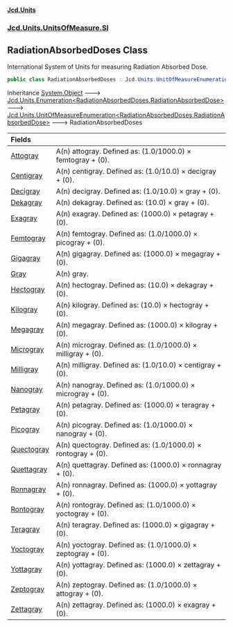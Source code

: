 #### [Jcd.Units](index.md 'index')
### [Jcd.Units.UnitsOfMeasure.SI](Jcd.Units.UnitsOfMeasure.SI.md 'Jcd.Units.UnitsOfMeasure.SI')

## RadiationAbsorbedDoses Class

International System of Units for measuring Radiation Absorbed Dose.

```csharp
public class RadiationAbsorbedDoses : Jcd.Units.UnitOfMeasureEnumeration<Jcd.Units.UnitsOfMeasure.SI.RadiationAbsorbedDoses, Jcd.Units.UnitTypes.RadiationAbsorbedDose>
```

Inheritance [System.Object](https://docs.microsoft.com/en-us/dotnet/api/System.Object 'System.Object') &#129106; [Jcd.Units.Enumeration&lt;](Enumeration_TEnumeration,T_.md 'Jcd.Units.Enumeration<TEnumeration,T>')[RadiationAbsorbedDoses](RadiationAbsorbedDoses.md 'Jcd.Units.UnitsOfMeasure.SI.RadiationAbsorbedDoses')[,](Enumeration_TEnumeration,T_.md 'Jcd.Units.Enumeration<TEnumeration,T>')[RadiationAbsorbedDose](RadiationAbsorbedDose.md 'Jcd.Units.UnitTypes.RadiationAbsorbedDose')[&gt;](Enumeration_TEnumeration,T_.md 'Jcd.Units.Enumeration<TEnumeration,T>') &#129106; [Jcd.Units.UnitOfMeasureEnumeration&lt;](UnitOfMeasureEnumeration_TEnumeration,T_.md 'Jcd.Units.UnitOfMeasureEnumeration<TEnumeration,T>')[RadiationAbsorbedDoses](RadiationAbsorbedDoses.md 'Jcd.Units.UnitsOfMeasure.SI.RadiationAbsorbedDoses')[,](UnitOfMeasureEnumeration_TEnumeration,T_.md 'Jcd.Units.UnitOfMeasureEnumeration<TEnumeration,T>')[RadiationAbsorbedDose](RadiationAbsorbedDose.md 'Jcd.Units.UnitTypes.RadiationAbsorbedDose')[&gt;](UnitOfMeasureEnumeration_TEnumeration,T_.md 'Jcd.Units.UnitOfMeasureEnumeration<TEnumeration,T>') &#129106; RadiationAbsorbedDoses

| Fields | |
| :--- | :--- |
| [Attogray](RadiationAbsorbedDoses.Attogray.md 'Jcd.Units.UnitsOfMeasure.SI.RadiationAbsorbedDoses.Attogray') | A(n) attogray. Defined as: (1.0/1000.0) × femtogray + (0). |
| [Centigray](RadiationAbsorbedDoses.Centigray.md 'Jcd.Units.UnitsOfMeasure.SI.RadiationAbsorbedDoses.Centigray') | A(n) centigray. Defined as: (1.0/10.0) × decigray + (0). |
| [Decigray](RadiationAbsorbedDoses.Decigray.md 'Jcd.Units.UnitsOfMeasure.SI.RadiationAbsorbedDoses.Decigray') | A(n) decigray. Defined as: (1.0/10.0) × gray + (0). |
| [Dekagray](RadiationAbsorbedDoses.Dekagray.md 'Jcd.Units.UnitsOfMeasure.SI.RadiationAbsorbedDoses.Dekagray') | A(n) dekagray. Defined as: (10.0) × gray + (0). |
| [Exagray](RadiationAbsorbedDoses.Exagray.md 'Jcd.Units.UnitsOfMeasure.SI.RadiationAbsorbedDoses.Exagray') | A(n) exagray. Defined as: (1000.0) × petagray + (0). |
| [Femtogray](RadiationAbsorbedDoses.Femtogray.md 'Jcd.Units.UnitsOfMeasure.SI.RadiationAbsorbedDoses.Femtogray') | A(n) femtogray. Defined as: (1.0/1000.0) × picogray + (0). |
| [Gigagray](RadiationAbsorbedDoses.Gigagray.md 'Jcd.Units.UnitsOfMeasure.SI.RadiationAbsorbedDoses.Gigagray') | A(n) gigagray. Defined as: (1000.0) × megagray + (0). |
| [Gray](RadiationAbsorbedDoses.Gray.md 'Jcd.Units.UnitsOfMeasure.SI.RadiationAbsorbedDoses.Gray') | A(n) gray. |
| [Hectogray](RadiationAbsorbedDoses.Hectogray.md 'Jcd.Units.UnitsOfMeasure.SI.RadiationAbsorbedDoses.Hectogray') | A(n) hectogray. Defined as: (10.0) × dekagray + (0). |
| [Kilogray](RadiationAbsorbedDoses.Kilogray.md 'Jcd.Units.UnitsOfMeasure.SI.RadiationAbsorbedDoses.Kilogray') | A(n) kilogray. Defined as: (10.0) × hectogray + (0). |
| [Megagray](RadiationAbsorbedDoses.Megagray.md 'Jcd.Units.UnitsOfMeasure.SI.RadiationAbsorbedDoses.Megagray') | A(n) megagray. Defined as: (1000.0) × kilogray + (0). |
| [Microgray](RadiationAbsorbedDoses.Microgray.md 'Jcd.Units.UnitsOfMeasure.SI.RadiationAbsorbedDoses.Microgray') | A(n) microgray. Defined as: (1.0/1000.0) × milligray + (0). |
| [Milligray](RadiationAbsorbedDoses.Milligray.md 'Jcd.Units.UnitsOfMeasure.SI.RadiationAbsorbedDoses.Milligray') | A(n) milligray. Defined as: (1.0/10.0) × centigray + (0). |
| [Nanogray](RadiationAbsorbedDoses.Nanogray.md 'Jcd.Units.UnitsOfMeasure.SI.RadiationAbsorbedDoses.Nanogray') | A(n) nanogray. Defined as: (1.0/1000.0) × microgray + (0). |
| [Petagray](RadiationAbsorbedDoses.Petagray.md 'Jcd.Units.UnitsOfMeasure.SI.RadiationAbsorbedDoses.Petagray') | A(n) petagray. Defined as: (1000.0) × teragray + (0). |
| [Picogray](RadiationAbsorbedDoses.Picogray.md 'Jcd.Units.UnitsOfMeasure.SI.RadiationAbsorbedDoses.Picogray') | A(n) picogray. Defined as: (1.0/1000.0) × nanogray + (0). |
| [Quectogray](RadiationAbsorbedDoses.Quectogray.md 'Jcd.Units.UnitsOfMeasure.SI.RadiationAbsorbedDoses.Quectogray') | A(n) quectogray. Defined as: (1.0/1000.0) × rontogray + (0). |
| [Quettagray](RadiationAbsorbedDoses.Quettagray.md 'Jcd.Units.UnitsOfMeasure.SI.RadiationAbsorbedDoses.Quettagray') | A(n) quettagray. Defined as: (1000.0) × ronnagray + (0). |
| [Ronnagray](RadiationAbsorbedDoses.Ronnagray.md 'Jcd.Units.UnitsOfMeasure.SI.RadiationAbsorbedDoses.Ronnagray') | A(n) ronnagray. Defined as: (1000.0) × yottagray + (0). |
| [Rontogray](RadiationAbsorbedDoses.Rontogray.md 'Jcd.Units.UnitsOfMeasure.SI.RadiationAbsorbedDoses.Rontogray') | A(n) rontogray. Defined as: (1.0/1000.0) × yoctogray + (0). |
| [Teragray](RadiationAbsorbedDoses.Teragray.md 'Jcd.Units.UnitsOfMeasure.SI.RadiationAbsorbedDoses.Teragray') | A(n) teragray. Defined as: (1000.0) × gigagray + (0). |
| [Yoctogray](RadiationAbsorbedDoses.Yoctogray.md 'Jcd.Units.UnitsOfMeasure.SI.RadiationAbsorbedDoses.Yoctogray') | A(n) yoctogray. Defined as: (1.0/1000.0) × zeptogray + (0). |
| [Yottagray](RadiationAbsorbedDoses.Yottagray.md 'Jcd.Units.UnitsOfMeasure.SI.RadiationAbsorbedDoses.Yottagray') | A(n) yottagray. Defined as: (1000.0) × zettagray + (0). |
| [Zeptogray](RadiationAbsorbedDoses.Zeptogray.md 'Jcd.Units.UnitsOfMeasure.SI.RadiationAbsorbedDoses.Zeptogray') | A(n) zeptogray. Defined as: (1.0/1000.0) × attogray + (0). |
| [Zettagray](RadiationAbsorbedDoses.Zettagray.md 'Jcd.Units.UnitsOfMeasure.SI.RadiationAbsorbedDoses.Zettagray') | A(n) zettagray. Defined as: (1000.0) × exagray + (0). |
